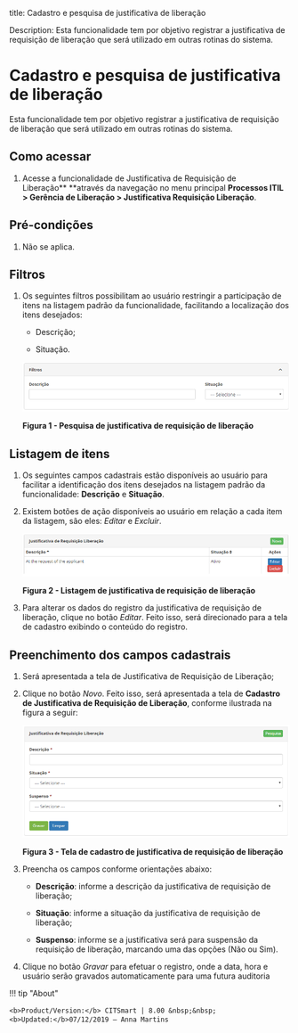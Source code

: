 title: Cadastro e pesquisa de justificativa de liberação

Description: Esta funcionalidade tem por objetivo registrar a justificativa de
requisição de liberação que será utilizado em outras rotinas do sistema.

# Cadastro e pesquisa de justificativa de liberação

Esta funcionalidade tem por objetivo registrar a justificativa de requisição de
liberação que será utilizado em outras rotinas do sistema.

Como acessar
------------

1.  Acesse a funcionalidade de Justificativa de Requisição de
    Liberação** **através da navegação no menu principal **Processos ITIL
    \> Gerência de Liberação \> Justificativa Requisição Liberação**.

Pré-condições
-------------

1.  Não se aplica.

Filtros
-------

1.  Os seguintes filtros possibilitam ao usuário restringir a participação de
    itens na listagem padrão da funcionalidade, facilitando a localização dos
    itens desejados:

    -   Descrição;

    -   Situação.

    ![Criar](images/justification-1.png)

    **Figura 1 - Pesquisa de justificativa de requisição de liberação**

Listagem de itens
-----------------

1.  Os seguintes campos cadastrais estão disponíveis ao usuário para facilitar a
    identificação dos itens desejados na listagem padrão da
    funcionalidade: **Descrição** e **Situação**.

2.  Existem botões de ação disponíveis ao usuário em relação a cada item da
    listagem, são eles: *Editar* e *Excluir*.

    ![Criar](images/justification-2.png)

    **Figura 2 - Listagem de justificativa de requisição de liberação**

1.  Para alterar os dados do registro da justificativa de requisição de
    liberação, clique no botão *Editar*. Feito isso, será direcionado para a
    tela de cadastro exibindo o conteúdo do registro.

Preenchimento dos campos cadastrais
-----------------------------------

1.  Será apresentada a tela de Justificativa de Requisição de Liberação;

2.  Clique no botão *Novo*. Feito isso, será apresentada a tela de **Cadastro de
    Justificativa de Requisição de Liberação**, conforme ilustrada na figura a
    seguir:

    ![Criar](images/justification-3.png)

    **Figura 3 - Tela de cadastro de justificativa de requisição de liberação**

1.  Preencha os campos conforme orientações abaixo:

    -   **Descrição**: informe a descrição da justificativa de requisição de
    liberação;

    -   **Situação**: informe a situação da justificativa de requisição de
    liberação;

    -   **Suspenso**: informe se a justificativa será para suspensão da requisição
    de liberação, marcando uma das opções (Não ou Sim).

1.  Clique no botão *Gravar* para efetuar o registro, onde a data, hora e
    usuário serão gravados automaticamente para uma futura auditoria

!!! tip "About"

    <b>Product/Version:</b> CITSmart | 8.00 &nbsp;&nbsp;
    <b>Updated:</b>07/12/2019 – Anna Martins
